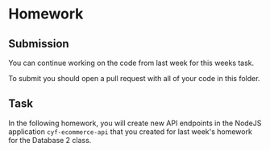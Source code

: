# Homework

## Submission

You can continue working on the code from last week for this weeks task.

To submit you should open a pull request with all of your code in this folder.

## Task

In the following homework, you will create new API endpoints in the NodeJS application `cyf-ecommerce-api` that you created for last week's homework for the Database 2 class.

<!-- - If you don't have it already, add a new GET endpoint `/products` to load all the product names along with their prices and supplier names. -->

<!-- - Update the previous GET endpoint `/products` to filter the list of products by name using a query parameter, for example `/products?name=Cup`. This endpoint should still work even if you don't use the `name` query parameter! -->

<!-- - Add a new GET endpoint `/customers/:customerId` to load a single customer by ID. -->

<!-- - Add a new POST endpoint `/customers` to create a new customer with name, address, city and country. -->

<!-- - Add a new POST endpoint `/products` to create a new product. -->

<!-- - Add a new POST endpoint `/availability` to create a new product availability (with a price and a supplier id). Check that the price is a positive integer and that both the product and supplier ID's exist in the database, otherwise return an error. -->

<!-- - Add a new POST endpoint `/customers/:customerId/orders` to create a new order (including an order date, and an order reference) for a customer. Check that the customerId corresponds to an existing customer or return an error. -->

<!-- - Add a new PUT endpoint `/customers/:customerId` to update an existing customer (name, address, city and country). -->

<!-- - Add a new DELETE endpoint `/orders/:orderId` to delete an existing order along with all the associated order items. -->

<!-- - Add a new DELETE endpoint `/customers/:customerId` to delete an existing customer only if this customer doesn't have orders. -->

<!-- - Add a new GET endpoint `/customers/:customerId/orders` to load all the orders along with the items in the orders of a specific customer. Especially, the following information should be returned: order references, order dates, product names, unit prices, suppliers and quantities. -->
